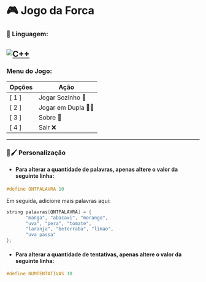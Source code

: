 # 🎮 Jogo da Forca
 
### 🚀 Linguagem: 
[![C++](https://img.shields.io/badge/-C++-0E0E0F?style=flat&logo=C++)](https://github.com/LucasLima337)
---

### Menu do Jogo:
Opções   | Ação
--------- | ------
[ 1 ] | Jogar Sozinho 👦
[ 2 ] | Jogar em Dupla 👦👩
[ 3 ] | Sobre 📖
[ 4 ] | Sair ❌
---

### 🎨🖌 Personalização
* #### Para alterar a quantidade de palavras, apenas altere o valor da seguinte linha:
```c++
#define QNTPALAVRA 10
```
Em seguida, adicione mais palavras aqui:
 ```c++
 string palavras[QNTPALAVRA] = {
        "manga", "abacaxi", "morango",
        "uva", "pera", "tomate", 
        "laranja", "beterraba", "limao",
        "uva passa"
 };
 ```
 * #### Para alterar a quantidade de tentativas, apenas altere o valor da seguinte linha:
 ```c++
 #define NUMTENTATIVAS 10
 ```
